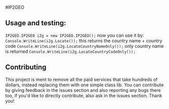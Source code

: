 #IP2GEO
## Usage and testing:
`IP2GEO.IP2GEO i2g = new IP2GEO.IP2GEO();`
now you can use it by:
`Console.WriteLine(i2g.Locate());`
this returns the country name + country code
`Console.WriteLine(i2g.LocateCountryNameOnly());`
only country name is returned
`Console.WriteLine(i2g.LocateCountryCodeOnly());`
## Contributing
This project is ment to remove all the paid services that take hundreds of dollars, instead replacing them with one simple class lib.
You can contribute by giving feedback in the issues section and also reporting any bugs there too, if you'd like to directly contribute, also ask in the issues section. Thank you!
